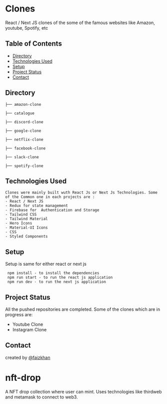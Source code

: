 # Clones

React / Next JS clones of the some of the famous websites like Amazon, youtube, Spotify, etc

## Table of Contents

- [Directory](#directory)
- [Technologies Used](#technologies-used)
- [Setup](#setup)
- [Project Status](#project-status)
- [Contact](#contact)

## Directory

    ├── amazon-clone

    ├── catalogue

    ├── discord-clone

    ├── google-clone

    ├── netflix-clone

    ├── facebook-clone

    ├── slack-clone

    ├── spotify-clone

## Technologies Used

```
Clones were mainly built wuth React Js or Next Js Technologies. Some of the Common one in each projects are :
- React / Next JS
- Redux for state management
- Firebase for  Authentication and Storage
- Tailwind CSS
- Tailwind Material
- Hero Icons
- Material-UI Icons
- CSS
- Styled Components
```

## Setup

Setup is same for either react or next js

```
 npm install - to install the dependencies
 npm run start - to run the react js application
 npm run dev - to run the next js application
```

## Project Status

All the pushed repositories are completed.
Some of the clones which are in progress are:

- Youtube Clone
- Instagram Clone

## Contact

created by [@faizkhan](https://www.faizkhan.xyz/)

# nft-drop

A NFT drop collection where user can mint. Uses technologies like thirdweb and metamask to connect to web3.
